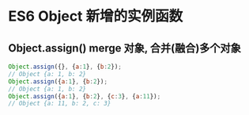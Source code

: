 # ES6 Object 新增的实例函数
## Object.assign() merge 对象, 合并(融合)多个对象
```javascript
Object.assign({}, {a:1}, {b:2});
// Object {a: 1, b: 2}
Object.assign({a:1}, {b:2});
// Object {a: 1, b: 2}
Object.assign({a:1}, {b:2}, {c:3}, {a:11});
// Object {a: 11, b: 2, c: 3}
```
